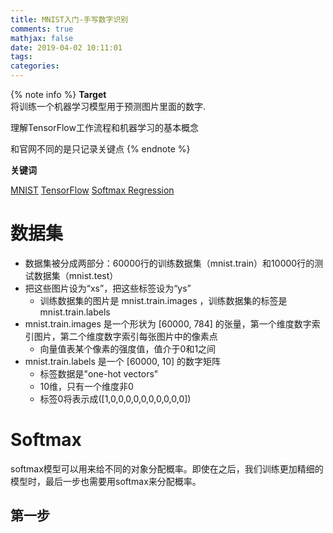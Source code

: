 ```yaml
---
title: MNIST入门-手写数字识别
comments: true
mathjax: false
date: 2019-04-02 10:11:01
tags:
categories:
---
```


<meta name="referrer" content="no-referrer" />

{% note info %}
**Target**  
将训练一个机器学习模型用于预测图片里面的数字.  

理解TensorFlow工作流程和机器学习的基本概念

和官网不同的是只记录关键点
{% endnote %}
<!--more-->
**关键词**

[MNIST](http://yann.lecun.com/exdb/mnist/)
[TensorFlow](http://www.tensorfly.cn/tfdoc/tutorials/mnist_beginners.html)
[Softmax Regression](https://blog.csdn.net/google19890102/article/details/41594889)

# 数据集
- 数据集被分成两部分：60000行的训练数据集（mnist.train）和10000行的测试数据集（mnist.test）
- 把这些图片设为“xs”，把这些标签设为“ys”
  - 训练数据集的图片是 mnist.train.images ，训练数据集的标签是 mnist.train.labels
- mnist.train.images 是一个形状为 [60000, 784] 的张量，第一个维度数字索引图片，第二个维度数字索引每张图片中的像素点
  - 向量值表某个像素的强度值，值介于0和1之间
- mnist.train.labels 是一个 [60000, 10] 的数字矩阵
  - 标签数据是"one-hot vectors"
  - 10维，只有一个维度非0
  - 标签0将表示成([1,0,0,0,0,0,0,0,0,0,0])

# Softmax
softmax模型可以用来给不同的对象分配概率。即使在之后，我们训练更加精细的模型时，最后一步也需要用softmax来分配概率。

## 第一步

